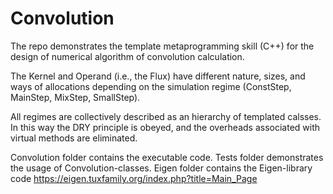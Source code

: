 # Convolution

The repo demonstrates the template metaprogramming skill (C++)
for the design of numerical algorithm of convolution calculation.

The Kernel and Operand (i.e., the Flux) have different nature,
sizes, and ways of allocations depending on the simulation regime
(ConstStep, MainStep, MixStep, SmallStep).

All regimes are collectively described as an hierarchy of templated calsses.
In this way the DRY principle is obeyed, and the overheads associated 
with virtual methods are eliminated.

Convolution folder contains the executable code.
Tests folder demonstrates the usage of Convolution-classes.
Eigen folder contains the Eigen-library code
https://eigen.tuxfamily.org/index.php?title=Main_Page

